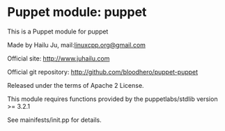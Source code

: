 # Puppet module: puppet

This is a Puppet module for puppet

Made by Hailu Ju, mail:<linuxcpp.org@gmail.com>

Official site: http://www.juhailu.com

Official git repository: http://github.com/bloodhero/puppet-puppet

Released under the terms of Apache 2 License.

This module requires functions provided by the puppetlabs/stdlib version >= 3.2.1

See mainifests/init.pp for details.
